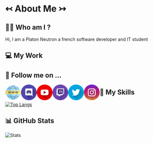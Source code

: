 # ↢ About Me ↣

## :man_student: **Who am I ?**

Hi, I am a Platon Neutron a french software developer and IT student


## 💻 **My Work**

## 📲 **Follow me on ...**
[<img align="left" alt="" width="50px" src="https://github.com/PlatonNeutron/PlatonNeutron/blob/master/img/site.png"/>][Website]
[<img align="left" alt="" width="50px" src="https://github.com/PlatonNeutron/PlatonNeutron/blob/master/img/discord.png"/>][Discord]
[<img align="left" alt="" width="50px" src="https://github.com/PlatonNeutron/PlatonNeutron/blob/master/img/youtube.png"/>][YouTube]
[<img align="left" alt="" width="50px" src="https://github.com/PlatonNeutron/PlatonNeutron/blob/master/img/twitch.png"/>][Twitch]
[<img align="left" alt="" width="50px" src="https://github.com/PlatonNeutron/PlatonNeutron/blob/master/img/twitter.png"/>][Twitter]
[<img align="left" alt="" width="50px" src="https://github.com/PlatonNeutron/PlatonNeutron/blob/master/img/instagram.png"/>][Instagram]

## 💪 **My Skills**
[![Top Langs](https://github-readme-stats.vercel.app/api/top-langs/?username=PlatonNeutron&layout=compact&theme=tokyonight&hide_border=true)](https://github.com/anuraghazra/github-readme-stats)

## 📊 **GitHub Stats**
![Stats](https://github-readme-stats.vercel.app/api?username=PlatonNeutron&show_icons=true&theme=tokyonight&hide_border=true)

[Website]: https://geggfiugggi.fr
[Discord]: https://discord.gg/pNxMVFv
[YouTube]: https://www.youtube.com/channel/UC2xPiOqjQ-nZeCka_ZNCtCQ
[Twitch]: https://www.twitch.tv/platon_neutron
[Twitter]: https://twitter.com/PlatonNeutron
[Instagram]: https://www.instagram.com/platon_neutronphoto/
[GitHubStats]: https://youtube.com/